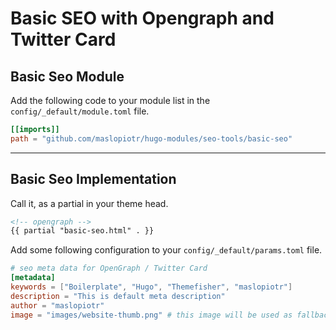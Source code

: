 # Basic SEO with Opengraph and Twitter Card

## Basic Seo Module

Add the following code to your module list in the `config/_default/module.toml` file.

```toml
[[imports]]
path = "github.com/maslopiotr/hugo-modules/seo-tools/basic-seo"
```

<hr>

## Basic Seo Implementation

Call it, as a partial in your theme head.

```html
<!-- opengraph -->
{{ partial "basic-seo.html" . }}
```

Add some following configuration to your `config/_default/params.toml` file.

```toml
# seo meta data for OpenGraph / Twitter Card
[metadata]
keywords = ["Boilerplate", "Hugo", "Themefisher", "maslopiotr"]
description = "This is default meta description"
author = "maslopiotr"
image = "images/website-thumb.png" # this image will be used as fallback if a page has no image of its own
```
